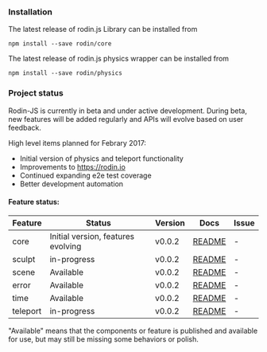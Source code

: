 ### Installation

The latest release of rodin.js Library can be installed from

`npm install --save rodin/core`

The latest release of rodin.js physics wrapper can be installed from

`npm install --save rodin/physics`


### Project status
Rodin-JS is currently in beta and under active development.
During beta, new features will be added regularly and APIs will evolve based on user feedback.

High level items planned for Febrary 2017:
* Initial version of physics and teleport functionality
* Improvements to https://rodin.io
* Continued expanding e2e test coverage
* Better development automation


#### Feature status:

| Feature          | Status                              |Version   | Docs         | Issue          |
|------------------|-------------------------------------|----------|--------------|----------------|
| core             |  Initial version, features evolving |   v0.0.2 | [README][0]  |              - |
| sculpt           |                         in-progress |   v0.0.2 | [README][0]  |              - |
| scene            |                           Available |   v0.0.2 | [README][0]  |              - |
| error            |                           Available |   v0.0.2 | [README][0]  |              - |
| time             |                           Available |   v0.0.2 | [README][0]  |              - |
| teleport         |                  		 in-progress |   v0.0.2 | [README][0]  |              - |


[0]: https://docs.rodin.space


"Available" means that the components or feature is published and available for use, but may still
be missing some behaviors or polish.